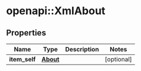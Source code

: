 # openapi::XmlAbout


## Properties
Name | Type | Description | Notes
------------ | ------------- | ------------- | -------------
**item_self** | [**About**](About.md) |  | [optional] 


